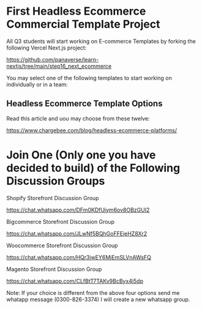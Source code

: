 # First Headless Ecommerce Commercial Template Project

All Q3 students will start working on E-commerce Templates by forking the following Vercel Next.js project:

https://github.com/panaverse/learn-nextjs/tree/main/step16_next_ecommerce

You may select one of the following templates to start working on individually or in a team:


## Headless Ecommerce Template Options

Read this article and uou may choose from these twelve:

https://www.chargebee.com/blog/headless-ecommerce-platforms/


# Join One (Only one you have decided to build) of the Following Discussion Groups

Shopify Storefront Discussion Group

https://chat.whatsapp.com/DFm0KDfUjym6ov8OBzGUI2


Bigcommerce Storefront Discussion Group

https://chat.whatsapp.com/JLwNf5BQhGoFFEjeHZ8Xr2


Woocommerce Storefront Discussion Group

https://chat.whatsapp.com/HQr3jwEY6MjEmSLVnAWsFQ


Magento Storefront Discussion Group

https://chat.whatsapp.com/CLfBtT7TAKv9BcByx4i5dp

Note: If your choice is different from the above four options send me whatapp message (0300-826-3374) I will create a new whatsapp group.



